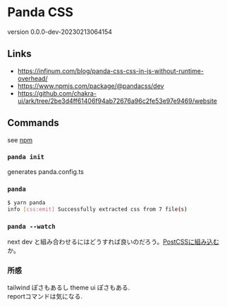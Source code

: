 # Panda CSS
version 0.0.0-dev-20230213064154
## Links
- https://infinum.com/blog/panda-css-css-in-js-without-runtime-overhead/
- https://www.npmjs.com/package/@pandacss/dev
- https://github.com/chakra-ui/ark/tree/2be3d4ff61406f94ab72676a96c2fe53e97e9469/website

## Commands
see [npm](https://www.npmjs.com/package/@pandacss/dev)
### `panda init`
generates panda.config.ts
### `panda`
```bash
$ yarn panda
info [css:emit] Successfully extracted css from 7 file(s)
```
### `panda --watch`
next dev と組み合わせるにはどうすれば良いのだろう。[PostCSSに組み込む](https://infinum.com/blog/panda-css-css-in-js-without-runtime-overhead/)か。

### 所感
tailwind ぽさもあるし theme ui ぽさもある.   
reportコマンドは気になる.  

